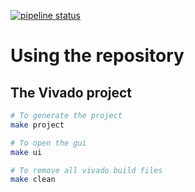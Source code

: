 [![pipeline status](https://gitlab.itiv.kit.edu/psoc/psoc_fpga/badges/master/pipeline.svg)](https://gitlab.itiv.kit.edu/psoc/psoc_fpga/commits/master)

# Using the repository

## The Vivado project

```bash
# To generate the project
make project

# To open the gui
make ui

# To remove all vivado build files
make clean
```